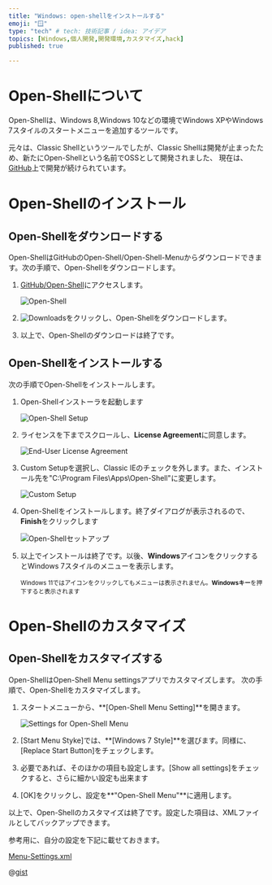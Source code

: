 ```yaml
---
title: "Windows: open-shellをインストールする"
emoji: "🪟"
type: "tech" # tech: 技術記事 / idea: アイデア
topics: [Windows,個人開発,開発環境,カスタマイズ,hack]
published: true

---
```


# Open-Shellについて

Open-Shellは、Windows 8,Windows 10などの環境でWindows XPやWindows 7スタイルのスタートメニューを追加するツールです。  

元々は、Classic Shellというツールでしたが、Classic Shellは開発が止まったため、新たにOpen-Shellという名前でOSSとして開発されました、
現在は、[GitHub](https://github.com/Open-Shell/Open-Shell-Menu)上で開発が続けられています。

# Open-Shellのインストール

## Open-Shellをダウンロードする

Open-ShellはGitHubのOpen-Shell/Open-Shell-Menuからダウンロードできます。次の手順で、Open-Shellをダウンロードします。

1. [GitHub/Open-Shell](https://github.com/Open-Shell/Open-Shell-Menu)にアクセスします。

    ![Open-Shell](https://i.imgur.com/cEeOFaP.jpg)


2. ![Downloads](https://i.imgur.com/EEKgI1h.png)をクリックし、Open-Shellをダウンロードします。


3. 以上で、Open-Shellのダウンロードは終了です。


## Open-Shellをインストールする

次の手順でOpen-Shellをインストールします。

1. Open-Shellインストーラを起動します

   ![Open-Shell Setup](https://i.imgur.com/GO8GBZS.jpg)
   
   


2. ライセンスを下までスクロールし、**License Agreement**に同意します。

   ![End-User License Agreement](https://i.imgur.com/eNpzGOu.jpg)
   
   


3. Custom Setupを選択し、Classic IEのチェックを外します。また、インストール先を"C:\Program Files\Apps\Open-Shell"に変更します。

   ![Custom Setup](https://i.imgur.com/rrBGHen.jpg)
   
   


4. Open-Shellをインストールします。終了ダイアログが表示されるので、**Finish**をクリックします

   ![Open-Shellセットアップ](https://i.imgur.com/GO8GBZS.jpg)
   
   


5. 以上でインストールは終了です。以後、**Windows**アイコンをクリックするとWindows 7スタイルのメニューを表示します。

   <sub>Windows 11ではアイコンをクリックしてもメニューは表示されません。**Windowsキー**を押下すると表示されます</sub>



# Open-Shellのカスタマイズ

## Open-Shellをカスタマイズする


Open-ShellはOpen-Shell Menu settingsアプリでカスタマイズします。
次の手順で、Open-Shellをカスタマイズします。

1. スタートメニューから、**[Open-Shell Menu Setting]**を開きます。

   ![Settings for Open-Shell Menu](https://i.imgur.com/clJ0E71.jpg)
   
   


2. [Start Menu Styke]では、**[Windows 7 Style]**を選びます。同様に、[Replace Start Button]をチェックします。

   


3. 必要であれば、そのほかの項目も設定します。[Show all settings]をチェックすると、さらに細かい設定も出来ます

   


4. [OK]をクリックし、設定を**"Open-Shell Menu"**に適用します。



以上で、Open-Shellのカスタマイズは終了です。設定した項目は、XMLファイルとしてバックアップできます。

参考用に、自分の設定を下記に載せておきます。

[Menu-Settings.xml](https://gist.github.com/atsushifx/a58d47175ee91a0d9375b2ab179cd730)

@[gist](https://gist.github.com/atsushifx/a58d47175ee91a0d9375b2ab179cd730)


